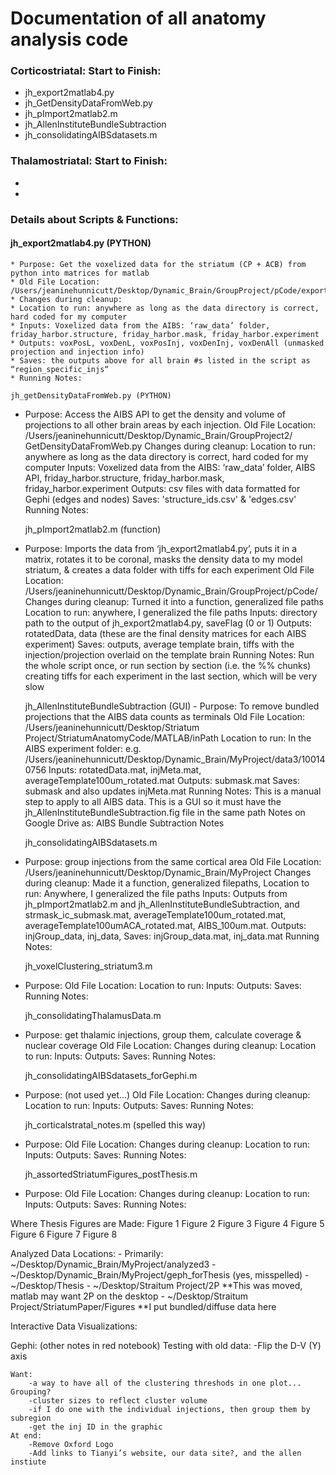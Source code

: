 # Documentation of all anatomy analysis code

### Corticostriatal: Start to Finish:
 * jh_export2matlab4.py
 * jh_GetDensityDataFromWeb.py
 * jh_pImport2matlab2.m
 * jh_AllenInstituteBundleSubtraction
 * jh_consolidatingAIBSdatasets.m
 
### Thalamostriatal: Start to Finish:
* 
* 

	 
### Details about Scripts & Functions:
#### jh_export2matlab4.py (PYTHON)
	* Purpose: Get the voxelized data for the striatum (CP + ACB) from python into matrices for matlab
	* Old File Location: /Users/jeaninehunnicutt/Desktop/Dynamic_Brain/GroupProject/pCode/export2matlab4_jh.py
	* Changes during cleanup:
	* Location to run: anywhere as long as the data directory is correct, hard coded for my computer
	* Inputs: Voxelized data from the AIBS: ‘raw_data’ folder, friday_harbor.structure, friday_harbor.mask, friday_harbor.experiment
	* Outputs: voxPosL, voxDenL, voxPosInj, voxDenInj, voxDenAll (unmasked projection and injection info)
	* Saves: the outputs above for all brain #s listed in the script as “region_specific_injs“
	* Running Notes: 

	jh_getDensityDataFromWeb.py (PYTHON)
- Purpose: Access the AIBS API to get the density and volume of projections to all other brain areas by each injection.
Old File Location: /Users/jeaninehunnicutt/Desktop/Dynamic_Brain/GroupProject2/ GetDensityDataFromWeb.py
Changes during cleanup:
Location to run: anywhere as long as the data directory is correct, hard coded for my computer
Inputs: Voxelized data from the AIBS: ‘raw_data’ folder, AIBS API, friday_harbor.structure, friday_harbor.mask, friday_harbor.experiment
Outputs: csv files with data formatted for Gephi (edges and nodes)
Saves: 'structure_ids.csv' & 'edges.csv'
Running Notes:

	jh_pImport2matlab2.m (function)
- Purpose: Imports the data from ‘jh_export2matlab4.py’, puts it in a matrix, rotates it to be coronal, masks the density data to my model striatum, & creates a data folder with tiffs for each experiment
Old File Location: /Users/jeaninehunnicutt/Desktop/Dynamic_Brain/GroupProject/pCode/
Changes during cleanup: Turned it into a function, generalized file paths
Location to run: anywhere, I generalized the file paths
Inputs: directory path to the output of jh_export2matlab4.py, saveFlag (0 or 1)
Outputs: rotatedData, data (these are the final density matrices for each AIBS experiment)
Saves: outputs, average template brain, tiffs with the injection/projection overlaid on the template brain
Running Notes: Run the whole script once, or run section by section (i.e. the %% chunks) 
creating tiffs for each experiment in the last section, which will be very slow

	jh_AllenInstituteBundleSubtraction (GUI)
		- Purpose: To remove bundled projections that the AIBS data counts as terminals
Old File Location: /Users/jeaninehunnicutt/Desktop/Striatum Project/StriatumAnatomyCode/MATLAB/inPath
Location to run: In the AIBS experiment folder: e.g. /Users/jeaninehunnicutt/Desktop/Dynamic_Brain/MyProject/data3/100140756
Inputs: rotatedData.mat, injMeta.mat, averageTemplate100um_rotated.mat
Outputs: submask.mat
Saves: submask and also updates injMeta.mat
Running Notes: This is a manual step to apply to all AIBS data. 
This is a GUI so it must have the jh_AllenInstituteBundleSubtraction.fig file in the same path 
Notes on Google Drive as: AIBS Bundle Subtraction Notes

	jh_consolidatingAIBSdatasets.m
- Purpose: group injections from the same cortical area
Old File Location: /Users/jeaninehunnicutt/Desktop/Dynamic_Brain/MyProject
Changes during cleanup: Made it a function, generalized filepaths, 
Location to run: Anywhere, I generalized the file paths
Inputs: Outputs from jh_pImport2matlab2.m and jh_AllenInstituteBundleSubtraction, and strmask_ic_submask.mat, averageTemplate100um_rotated.mat, averageTemplate100umACA_rotated.mat, AIBS_100um.mat. 
Outputs: injGroup_data, inj_data, 
Saves: injGroup_data.mat, inj_data.mat
Running Notes:
	
	jh_voxelClustering_striatum3.m
- Purpose: 
Old File Location: 
Location to run:
Inputs:
Outputs:
Saves:
Running Notes:
	
	jh_consolidatingThalamusData.m
- Purpose: get thalamic injections, group them, calculate coverage & nuclear coverage
Old File Location: 
Changes during cleanup:
Location to run:
Inputs:
Outputs:
Saves:
Running Notes:
	
	jh_consolidatingAIBSdatasets_forGephi.m
- Purpose: (not used yet...)
Old File Location: 
Changes during cleanup:
Location to run:
Inputs:
Outputs:
Saves:
Running Notes:
	
	jh_corticalstratal_notes.m (spelled this way)
- Purpose: 
Old File Location: 
Changes during cleanup:
Location to run:
Inputs:
Outputs:
Saves:
Running Notes:
	
	jh_assortedStriatumFigures_postThesis.m
- Purpose: 
Old File Location: 
Changes during cleanup:
Location to run:
Inputs:
Outputs:
Saves:
Running Notes:


Where Thesis Figures are Made:
Figure 1
Figure 2
Figure 3
Figure 4
Figure 5
Figure 6
Figure 7
Figure 8

Analyzed Data Locations:
	- Primarily: ~/Desktop/Dynamic_Brain/MyProject/analyzed3
	- ~/Desktop/Dynamic_Brain/MyProject/geph_forThesis (yes, misspelled)
	- ~/Desktop/Thesis
	- ~/Desktop/Straitum Project/2P  **This was moved, matlab may want 2P on the desktop
	- ~/Desktop/Straitum Project/StriatumPaper/Figures  **I put bundled/diffuse data here


Interactive Data Visualizations:

Gephi: (other notes in red notebook)
	Testing with old data:
		-Flip the D-V (Y) axis
		
	Want: 
		-a way to have all of the clustering threshods in one plot... Grouping?
		-cluster sizes to reflect cluster volume
		-if I do one with the individual injections, then group them by subregion
		-get the inj ID in the graphic
	At end:
		-Remove Oxford Logo
		-Add links to Tianyi’s website, our data site?, and the allen instiute
